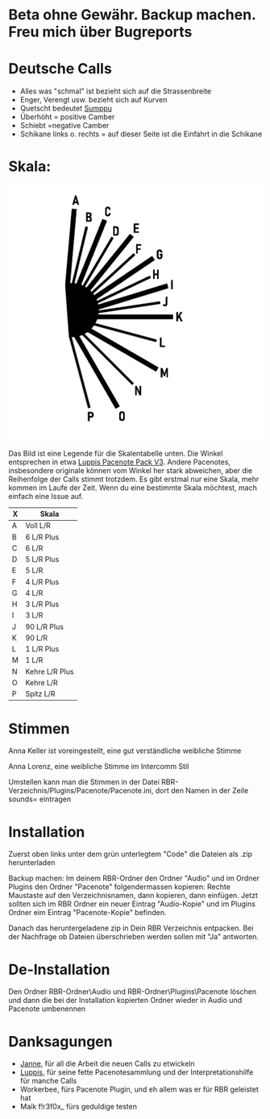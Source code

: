 # Beta ohne Gewähr. Backup machen. Freu mich über Bugreports

# Deutsche Calls
- Alles was "schmal" ist bezieht sich auf die Strassenbreite
- Enger, Verengt usw. bezieht sich auf Kurven
- Quetscht bedeutet [Sumppu](Plugins/Pacenote/Bilder/sumppu.png)
- Überhöht = positive Camber
- Schiebt =negative Camber
- Schikane links o. rechts = auf dieser Seite ist die Einfahrt in die Schikane

# Skala:

![Skala](Plugins/Pacenote/Bilder/skala.png)

Das Bild ist eine Legende für die Skalentabelle unten. Die Winkel entsprechen in etwa [Luppis Pacenote Pack V3](https://discord.com/channels/723091638951608320/1106176825442435142/1106176825442435142). Andere Pacenotes, insbesondere originale können vom Winkel her stark abweichen, aber die Reihenfolge der Calls stimmt trotzdem. Es gibt erstmal nur eine Skala, mehr kommen im Laufe der Zeit. Wenn du eine bestimmte Skala möchtest, mach einfach eine Issue auf.

| X | Skala       |
|---| ---------------|
| A | Voll L/R       |
| B | 6 L/R Plus     |
| C | 6 L/R          |
| D | 5 L/R Plus     |
| E | 5 L/R          |
| F | 4 L/R Plus     |
| G | 4 L/R          |
| H | 3 L/R Plus     |
| I | 3 L/R          |
| J | 90 L/R Plus    |
| K | 90 L/R         |
| L | 1 L/R Plus     |
| M | 1 L/R          |
| N | Kehre L/R Plus |
| O | Kehre L/R      |
| P | Spitz L/R      |

# Stimmen

Anna Keller ist voreingestellt, eine gut verständliche weibliche Stimme

Anna Lorenz, eine weibliche Stimme im Intercomm Stil

Umstellen kann man die Stimmen in der Datei RBR-Verzeichnis/Plugins/Pacenote/Pacenote.ini, dort den Namen in der Zeile sounds= eintragen

# Installation
Zuerst oben links unter dem grün unterlegtem "Code" die Dateien als .zip herunterladen

Backup machen: Im deinem RBR-Ordner den Ordner "Audio" und im Ordner Plugins den Ordner "Pacenote" folgendermassen kopieren: Rechte Maustaste auf den Verzeichnisnamen, dann kopieren, dann einfügen. Jetzt sollten sich im RBR Ordner ein neuer Eintrag "Audio-Kopie" und im Plugins Ordner eim Eintrag "Pacenote-Kopie" befinden.

Danach das heruntergeladene zip in Dein RBR Verzeichnis entpacken. Bei der Nachfrage ob Dateien überschrieben werden sollen mit "Ja" antworten.

# De-Installation
Den Ordner RBR-Ordner\Audio und RBR-Ordner\Plugins\Pacenote löschen und dann die bei der Installation kopierten Ordner wieder in Audio und Pacenote umbenennen

# Danksagungen

- [Janne](https://www.youtube.com/c/JanneLaahanen), für all die Arbeit die neuen Calls zu etwickeln
- [Luppis](https://discord.com/channels/723091638951608320/1106176825442435142/1106176825442435142), für seine fette Pacenotesammlung und der Interpretationshilfe für manche Calls
- Workerbee, fürs Pacenote Plugin, und eh allem was er für RBR geleistet hat
- Maik f!r3f0x_ fürs geduldige testen

